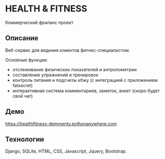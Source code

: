 # HEALTH & FITNESS

Коммерческий фриланс проект

## Описание

Веб-сервис для ведения клиентов фитнес-специалистом.

Основные функции:
- отслеживание физических показателей и антропометрии
- составление упражнений и тренировок
- контроль питания и подсчеты кбжу (с интеграцией с приложением fatsecret)
- интерактивная система комментариев, заметок, анкет (скоро будет свой чат)

## Демо

https://healthfitness-demmenty.pythonanywhere.com

## Технологии

Django, SQLite, HTML, CSS, Javascript, Jquery, Bootstrap.
